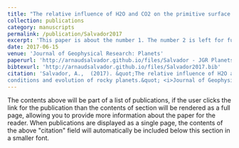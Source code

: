 ```yaml
---
title: "The relative influence of H2O and CO2 on the primitive surface conditions and evolution of rocky planets"
collection: publications
category: manuscripts
permalink: /publication/Salvador2017
excerpt: 'This paper is about the number 1. The number 2 is left for future work.'
date: 2017-06-15
venue: 'Journal of Geophysical Research: Planets'
paperurl: 'http://arnaudsalvador.github.io/files/Salvador - JGR Planets - 2017.pdf'
bibtexurl: 'http://arnaudsalvador.github.io/files/Salvador2017.bib'
citation: 'Salvador, A.,  (2017). &quot;The relative influence of H2O and CO2 on the primitive surface
conditions and evolution of rocky planets.&quot; <i>Journal of Geophysical Research: Planets 1</i>. 1(1).'
---
```

The contents above will be part of a list of publications, if the user clicks the link for the publication than the contents of section will be rendered as a full page, allowing you to provide more information about the paper for the reader. When publications are displayed as a single page, the contents of the above "citation" field will automatically be included below this section in a smaller font.
